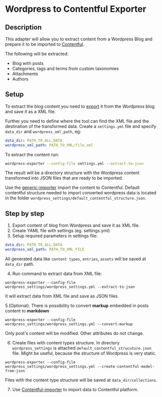 Wordpress to Contentful Exporter
=================

## Description
This adapter will allow you to extract content from a Wordpress Blog and prepare it to be imported to [Contentful](https://wwww.contentful.com).

The following will be extracted:

* Blog with posts
* Categories, tags and terms from custom taxonomies
* Attachments
* Authors

## Setup
To extract the blog content you need to [export](http://en.support.wordpress.com/export/) it from the Wordpress blog and save it as a XML file.

Further you need to define where the tool can find the XML file and the destination of the transformed data.
Create a `settings.yml` file and specify `data_dir` and `wordpress_xml_path`, eg:

``` yaml
data_dir: PATH_TO_ALL_DATA
wordpress_xml_path: PATH_TO_XML/file.xml
```

To extract the content run:

``` bash
wordpress-exporter --config-file settings.yml --extract-to-json
```

The result will be a directory structure with the Wordpress content transformed into JSON files that are ready to be imported.

Use the [generic-importer](https://github.com/contentful/generic-importer.rb) import the content to Contentful.
Default contentful structure needed to import converted wordpress data is located in the folder ``` wordpress_settings/default_contentful_structure.json ```.

## Step by step

1. Export content of blog from Wordpress and save it as XML file.
2. Create YAML file with settings (eg. settings.yml)
3. Setup required parameters in settings file:

```yml
data_dir: PATH_TO_ALL_DATA
wordpress_xml_path: PATH_TO_XML_FILE
```
All generated data like ```content types```, ```entries```, ```assets``` will be saved at ```data_dir``` path.

4. Run command to extract data from XML file:

```
wordpress-exporter --config-file wordpress_settings/wordpress_settings.yml --extract-to-json
```
It will extract data from XML file and save as JSON files.

5.(Optional). There is possibility to convert **markup** embedded in posts content to **markdown**

```
wordpress-exporter --config-file wordpress_settings/wordpress_settings.yml --convert-markup
```
Only post's content will be modified. Other attributes do not change.

6. Create files with content types structure. In directory ```wordpress_settings``` is attached ```default_contentful_strucuture.json``` file.
Might be useful, because the structure of Wordpress is very static.

```
wordpress-exporter --config-file wordpress_settings/wordpress_settings.yml --create-contentful-model-from-json
```

Files with the content type structure will be saved at ```data_dir/collections```.

7. Use [Contentful-importer](https://github.com/contentful/generic-importer.rb) to import data to Contentful platform.